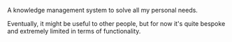 A knowledge management system to solve all my personal needs.

Eventually, it might be useful to other people, but for now it's quite bespoke and extremely limited in terms of functionality.
